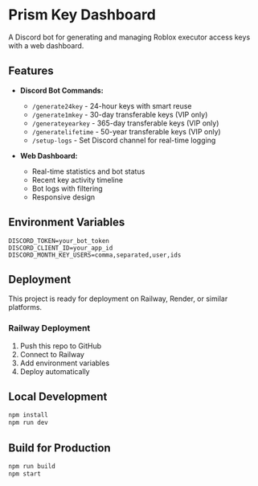 # Prism Key Dashboard

A Discord bot for generating and managing Roblox executor access keys with a web dashboard.

## Features

- **Discord Bot Commands:**
  - `/generate24key` - 24-hour keys with smart reuse
  - `/generate1mkey` - 30-day transferable keys (VIP only)
  - `/generateyearkey` - 365-day transferable keys (VIP only)
  - `/generatelifetime` - 50-year transferable keys (VIP only)
  - `/setup-logs` - Set Discord channel for real-time logging

- **Web Dashboard:**
  - Real-time statistics and bot status
  - Recent key activity timeline
  - Bot logs with filtering
  - Responsive design

## Environment Variables

```
DISCORD_TOKEN=your_bot_token
DISCORD_CLIENT_ID=your_app_id
DISCORD_MONTH_KEY_USERS=comma,separated,user,ids
```

## Deployment

This project is ready for deployment on Railway, Render, or similar platforms.

### Railway Deployment
1. Push this repo to GitHub
2. Connect to Railway
3. Add environment variables
4. Deploy automatically

## Local Development

```bash
npm install
npm run dev
```

## Build for Production

```bash
npm run build
npm start
```